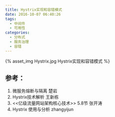 ```yaml
---
title: Hystrix实现和容错模式
date: 2016-10-07 06:40:26
tags:
  - 中间件
  - 可用性
categories: 
  - 分布式
  - 服务治理
  - 容错        
---
```


{% asset_img  Hystrix.jpg  Hystrix实现和容错模式 %}

## 参考：

1. 微服务熔断与隔离 楚岩
2. Hystrix技术解析 王新栋
3. <<亿级流量网站架构核心技术>> 5.8节 张开涛
4. Hystrix 使用与分析 zhangyijun

